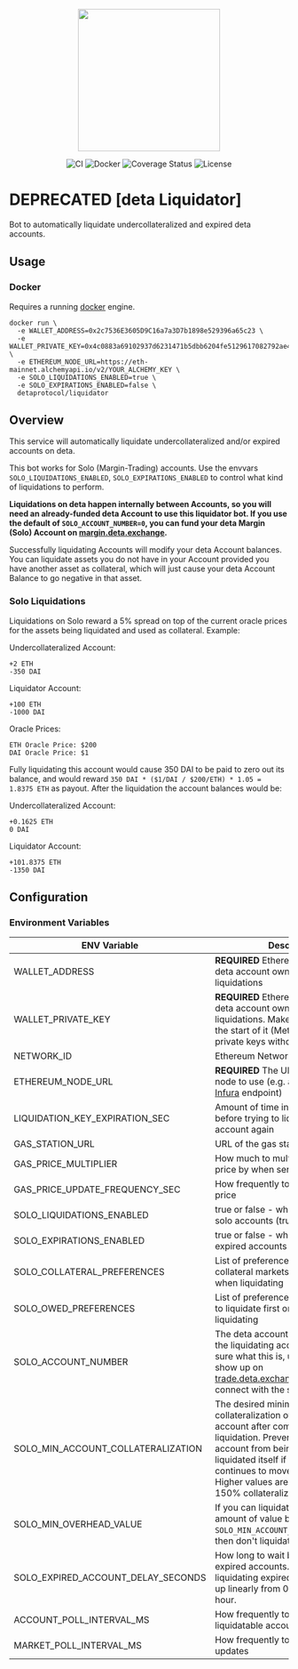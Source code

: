 <p align="center"><img src="https://s3.amazonaws.com/deta-assets/logo_large_white.png" width="256" /></p>

<div align="center">
  <a href="https://circleci.com/gh/detaprotocol/workflows/liquidator/tree/master" style="text-decoration:none;">
    <img src="https://img.shields.io/circleci/project/github/detaprotocol/liquidator.svg" alt='CI' />
  </a>
  <a href='https://hub.docker.com/r/detaprotocol/liquidator' style="text-decoration:none;">
    <img src='https://img.shields.io/badge/docker-container-blue.svg?longCache=true' alt='Docker' />
  </a>
  <a href='https://coveralls.io/github/detaprotocol/liquidator' style="text-decoration:none;">
    <img src='https://coveralls.io/repos/github/detaprotocol/liquidator/badge.svg?t=toKMwT' alt='Coverage Status' />
  </a>
  <a href='https://github.com/detaprotocol/solo/blob/master/LICENSE' style="text-decoration:none;">
    <img src='https://img.shields.io/github/license/detaprotocol/protocol.svg?longCache=true' alt='License' />
  </a>
</div>

# DEPRECATED [deta Liquidator]

Bot to automatically liquidate undercollateralized and expired deta accounts.

## Usage

### Docker

Requires a running [docker](https://docker.com) engine.

```
docker run \
  -e WALLET_ADDRESS=0x2c7536E3605D9C16a7a3D7b1898e529396a65c23 \
  -e WALLET_PRIVATE_KEY=0x4c0883a69102937d6231471b5dbb6204fe5129617082792ae468d01a3f362318 \
  -e ETHEREUM_NODE_URL=https://eth-mainnet.alchemyapi.io/v2/YOUR_ALCHEMY_KEY \
  -e SOLO_LIQUIDATIONS_ENABLED=true \
  -e SOLO_EXPIRATIONS_ENABLED=false \
  detaprotocol/liquidator
```

## Overview

This service will automatically liquidate undercollateralized and/or expired accounts on deta.

This bot works for Solo (Margin-Trading) accounts. Use the envvars `SOLO_LIQUIDATIONS_ENABLED`, `SOLO_EXPIRATIONS_ENABLED` to control what kind of liquidations to perform.

**Liquidations on deta happen internally between Accounts, so you will need an already-funded deta Account to use this liquidator bot. If you use the default of `SOLO_ACCOUNT_NUMBER=0`, you can fund your deta Margin (Solo) Account on [margin.deta.exchange](https://margin.deta.exchange).**

Successfully liquidating Accounts will modify your deta Account balances. You can liquidate assets you do not have in your Account provided you have another asset as collateral, which will just cause your deta Account Balance to go negative in that asset.

### Solo Liquidations
Liquidations on Solo reward a 5% spread on top of the current oracle prices for the assets being liquidated and used as collateral. Example:

Undercollateralized Account:
```
+2 ETH
-350 DAI
```

Liquidator Account:
```
+100 ETH
-1000 DAI
```

Oracle Prices:
```
ETH Oracle Price: $200
DAI Oracle Price: $1
```

Fully liquidating this account would cause 350 DAI to be paid to zero out its balance, and would reward `350 DAI * ($1/DAI / $200/ETH) * 1.05 = 1.8375 ETH` as payout. After the liquidation the account balances would be:


Undercollateralized Account:
```
+0.1625 ETH
0 DAI
```

Liquidator Account:
```
+101.8375 ETH
-1350 DAI
```

## Configuration

### Environment Variables

|ENV Variable|Description|
|-|-|
|WALLET_ADDRESS|**REQUIRED** Ethereum address of the deta account owner that will do the liquidations
|WALLET_PRIVATE_KEY|**REQUIRED** Ethereum private key the deta account owner that will do the liquidations. Make sure that "0x" is at the start of it (MetaMask exports private keys without it).|
|NETWORK_ID|Ethereum Network ID|
|ETHEREUM_NODE_URL|**REQUIRED** The URL of the Ethereum node to use (e.g. an [Alchemy](https://alchemy.com/?r=99314874-10ab-44f3-9070-9abd86f4388d) or [Infura](https://infura.io/) endpoint)|
|LIQUIDATION_KEY_EXPIRATION_SEC|Amount of time in seconds to wait before trying to liquidate the same account again|300|
|GAS_STATION_URL|URL of the gas station API to use|
|GAS_PRICE_MULTIPLIER|How much to multiply the `fast` gas price by when sending transactions|
|GAS_PRICE_UPDATE_FREQUENCY_SEC|How frequently to update the gas price|
|SOLO_LIQUIDATIONS_ENABLED|true or false - whether to liquidate solo accounts (true by default)|
|SOLO_EXPIRATIONS_ENABLED|true or false - whether to liquidate expired accounts (false by default)|
|SOLO_COLLATERAL_PREFERENCES|List of preferences for which collateral markets to receive first when liquidating|
|SOLO_OWED_PREFERENCES|List of preferences for which markets to liquidate first on an account when liquidating|
|SOLO_ACCOUNT_NUMBER|The deta account number to use for the liquidating account. If you're not sure what this is, use 0. This will show up on [trade.deta.exchange/account](https://trade.deta.exchange/account) if you connect with the same wallet.|
|SOLO_MIN_ACCOUNT_COLLATERALIZATION|The desired minimum collateralization of the liquidator account after completing a liquidation. Prevents the liquidator account from being at risk of being liquidated itself if the price of assets continues to move in some direction. Higher values are safer. e.g. 0.5 = 150% collateralization|
|SOLO_MIN_OVERHEAD_VALUE|If you can liquidate less than this amount of value before hitting `SOLO_MIN_ACCOUNT_COLLATERALIZATION`, then don't liquidate. (1 USD = 1e36)|
|SOLO_EXPIRED_ACCOUNT_DELAY_SECONDS|How long to wait before liquidating expired accounts. The spread for liquidating expired accounts ramps up linearly from 0% to 5% over 1 hour.|
|ACCOUNT_POLL_INTERVAL_MS|How frequently to poll for liquidatable accounts|
|MARKET_POLL_INTERVAL_MS|How frequently to poll for market updates|
